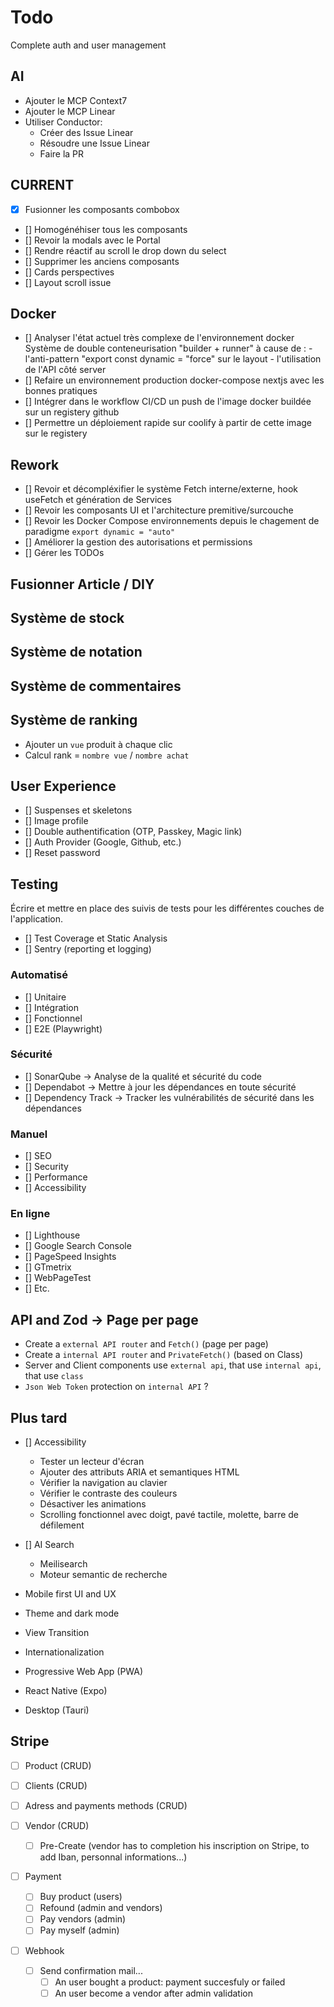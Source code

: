 # Todo

Complete auth and user management

## AI

- Ajouter le MCP Context7
- Ajouter le MCP Linear
- Utiliser Conductor:
    - Créer des Issue Linear
    - Résoudre une Issue Linear
    - Faire la PR

## CURRENT

- [x] Fusionner les composants combobox
- [] Homogénéhiser tous les composants
- [] Revoir la modals avec le Portal
- [] Rendre réactif au scroll le drop down du select
- [] Supprimer les anciens composants
- [] Cards perspectives
- [] Layout scroll issue

## Docker

- [] Analyser l'état actuel très complexe de l'environnement docker
  Système de double conteneurisation "builder + runner" à cause de : - l'anti-pattern "export const dynamic = "force" sur le layout - l'utilisation de l'API côté server
- [] Refaire un environnement production docker-compose nextjs avec les bonnes pratiques
- [] Intégrer dans le workflow CI/CD un push de l'image docker buildée sur un registery github
- [] Permettre un déploiement rapide sur coolify à partir de cette image sur le registery

## Rework

- [] Revoir et décompléxifier le système Fetch interne/externe, hook useFetch et génération de Services
- [] Revoir les composants UI et l'architecture premitive/surcouche
- [] Revoir les Docker Compose environnements depuis le chagement de paradigme `export dynamic = "auto"`
- [] Améliorer la gestion des autorisations et permissions
- [] Gérer les TODOs

## Fusionner Article / DIY

## Système de stock

## Système de notation

## Système de commentaires

## Système de ranking

- Ajouter un `vue` produit à chaque clic
- Calcul rank = `nombre vue` / `nombre achat`

## User Experience

- [] Suspenses et skeletons
- [] Image profile
- [] Double authentification (OTP, Passkey, Magic link)
- [] Auth Provider (Google, Github, etc.)
- [] Reset password

## Testing

Écrire et mettre en place des suivis de tests pour les différentes couches de l'application.

- [] Test Coverage et Static Analysis
- [] Sentry (reporting et logging)

### Automatisé

- [] Unitaire
- [] Intégration
- [] Fonctionnel
- [] E2E (Playwright)

### Sécurité

- [] SonarQube -> Analyse de la qualité et sécurité du code
- [] Dependabot -> Mettre à jour les dépendances en toute sécurité
- [] Dependency Track -> Tracker les vulnérabilités de sécurité dans les dépendances

### Manuel

- [] SEO
- [] Security
- [] Performance
- [] Accessibility

### En ligne

- [] Lighthouse
- [] Google Search Console
- [] PageSpeed Insights
- [] GTmetrix
- [] WebPageTest
- [] Etc.

## API and Zod -> Page per page

- Create a `external API router` and `Fetch()` (page per page)
- Create a `internal API router` and `PrivateFetch()` (based on Class)
- Server and Client components use `external api`, that use `internal api`, that use `class`
- `Json Web Token` protection on `internal API` ?

## Plus tard

- [] Accessibility
    - Tester un lecteur d'écran
    - Ajouter des attributs ARIA et semantiques HTML
    - Vérifier la navigation au clavier
    - Vérifier le contraste des couleurs
    - Désactiver les animations
    - Scrolling fonctionnel avec doigt, pavé tactile, molette, barre de défilement

- [] AI Search
    - Meilisearch
    - Moteur semantic de recherche

- Mobile first UI and UX
- Theme and dark mode
- View Transition
- Internationalization
- Progressive Web App (PWA)
- React Native (Expo)
- Desktop (Tauri)

## Stripe

- [ ] Product (CRUD)
- [ ] Clients (CRUD)
- [ ] Adress and payments methods (CRUD)

- [ ] Vendor (CRUD)
    - [ ] Pre-Create (vendor has to completion his inscription on Stripe, to add Iban, personnal informations...)

- [ ] Payment
    - [ ] Buy product (users)
    - [ ] Refound (admin and vendors)
    - [ ] Pay vendors (admin)
    - [ ] Pay myself (admin)

- [ ] Webhook
    - [ ] Send confirmation mail...
        - [ ] An user bought a product: payment succesfuly or failed
        - [ ] An user become a vendor after admin validation
